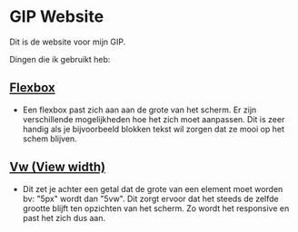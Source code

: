# GIP Website

Dit is de website voor mijn GIP. 

Dingen die ik gebruikt heb:
## [Flexbox](https://github.com/AxelD-immalle/GIP_Website/blob/764ebbbf40e3f8f4fbdd10d9593ddb864833a143/css/style.css#L33-L50)
  * Een flexbox past zich aan aan de grote van het scherm. Er zijn verschillende mogelijkheden hoe het zich moet aanpassen. Dit is zeer handig als je bijvoorbeeld blokken tekst wil zorgen dat ze mooi op het schem blijven.
  

## [Vw (View width)](https://github.com/AxelD-immalle/GIP_Website/blob/764ebbbf40e3f8f4fbdd10d9593ddb864833a143/css/style.css#L6)
  * Dit zet je achter een getal dat de grote van een element moet worden bv: "5px" wordt dan "5vw". Dit zorgt ervoor dat het steeds de zelfde grootte blijft ten opzichten van het scherm. Zo wordt het responsive en past het zich dus aan.
